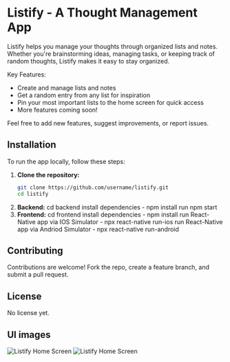 # Listify - A Thought Management App

Listify helps you manage your thoughts through organized lists and notes. Whether you're brainstorming ideas, managing tasks, or keeping track of random thoughts, Listify makes it easy to stay organized.

Key Features:
- Create and manage lists and notes
- Get a random entry from any list for inspiration
- Pin your most important lists to the home screen for quick access
- More features coming soon!

Feel free to add new features, suggest improvements, or report issues.

## Installation
To run the app locally, follow these steps:
1. **Clone the repository:**
   ```bash
   git clone https://github.com/username/listify.git
   cd listify
2. **Backend:**
   cd backend
   install dependencies - npm install
   run npm start
3. **Frontend:**
   cd frontend
   install dependencies - npm install
   run React-Native app via IOS Simulator - npx react-native run-ios
   run React-Native app via Andriod Simulator - npx react-native run-android

## Contributing
Contributions are welcome! Fork the repo, create a feature branch, and submit a pull request.

## License
No license yet.

## UI images
![Listify Home Screen](appImages/HomePage.png)
![Listify Home Screen](appImages/CollectionPage.png)
